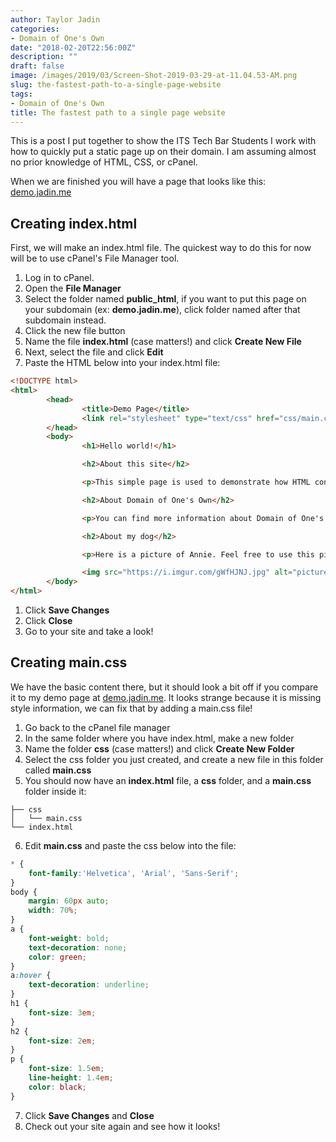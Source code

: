 ```yaml
---
author: Taylor Jadin
categories:
- Domain of One's Own
date: "2018-02-20T22:56:00Z"
description: ""
draft: false
image: /images/2019/03/Screen-Shot-2019-03-29-at-11.04.53-AM.png
slug: the-fastest-path-to-a-single-page-website
tags:
- Domain of One's Own
title: The fastest path to a single page website
---
```



This is a post I put together to show the ITS Tech Bar Students I work with how to quickly put a static page up on their domain. I am assuming almost no prior knowledge of HTML, CSS, or cPanel.

When we are finished you will have a page that looks like this: [demo.jadin.me](https://demo.jadin.me)

## Creating index.html

First, we will make an index.html file. The quickest way to do this for now will be to use cPanel's File Manager tool.

1. Log in to cPanel.
2. Open the **File Manager**
3. Select the folder named **public_html**, if you want to put this page on your subdomain (ex: **demo.jadin.me**), click folder named after that subdomain instead.
4. Click the new file button
5. Name the file **index.html** (case matters!) and click **Create New File**
6. Next, select the file and click **Edit**
8. Paste the HTML below into your index.html file:

```html
<!DOCTYPE html>
<html>
        <head>
                <title>Demo Page</title>
                <link rel="stylesheet" type="text/css" href="css/main.css">
        </head>
        <body>
                <h1>Hello world!</h1>

                <h2>About this site</h2>

                <p>This simple page is used to demonstrate how HTML controls the content on a webpage, and how CSS applies styling to the page. You can view or download all (both) of the files needed for this page on my <a href="https://www.jadin.me/the-fastest-path-to-a-single-page-website/">blog</a>. The blog post also includes basic instructions on hosting these files on your domain or subdomain if you are using Reclaim Hosting.</p>

                <h2>About Domain of One's Own</h2>

                <p>You can find more information about Domain of One's Own at St. Norbert College at <a href="http://knight.domains">knight.domains</a>.</p>

                <h2>About my dog</h2>

                <p>Here is a picture of Annie. Feel free to use this picture on your own site. When you are making a website, only use images that you have permission to use.</p>

                <img src="https://i.imgur.com/gWfHJNJ.jpg" alt="picture of my dog">
        </body>
</html>
```

1. Click **Save Changes**
2.  Click **Close**
3.  Go to your site and take a look! 

## Creating main.css
We have the basic content there, but it should look a bit off if you compare it to my demo page at [demo.jadin.me](https://demo.jadin.me). It looks strange because it is missing style information, we can fix that by adding a main.css file!

1. Go back to the cPanel file manager
2. In the same folder where you have index.html, make a new folder
3. Name the folder **css** (case matters!) and click **Create New Folder**
4. Select the css folder you just created, and create a new file in this folder called **main.css**
5. You should now have an **index.html** file, a **css** folder, and a **main.css** folder inside it:
```
├── css
│   └── main.css
└── index.html
```
6. Edit **main.css** and paste the css below into the file:

```css
* {
    font-family:'Helvetica', 'Arial', 'Sans-Serif';
}
body {
    margin: 60px auto;
    width: 70%;
}
a {
    font-weight: bold;
    text-decoration: none;
    color: green;
}
a:hover {
    text-decoration: underline;
}
h1 {
    font-size: 3em;
}
h2 {
    font-size: 2em;
}
p {
    font-size: 1.5em;
    line-height: 1.4em;
    color: black;
}
```

7. Click **Save Changes** and **Close**
8. Check out your site again and see how it looks!



